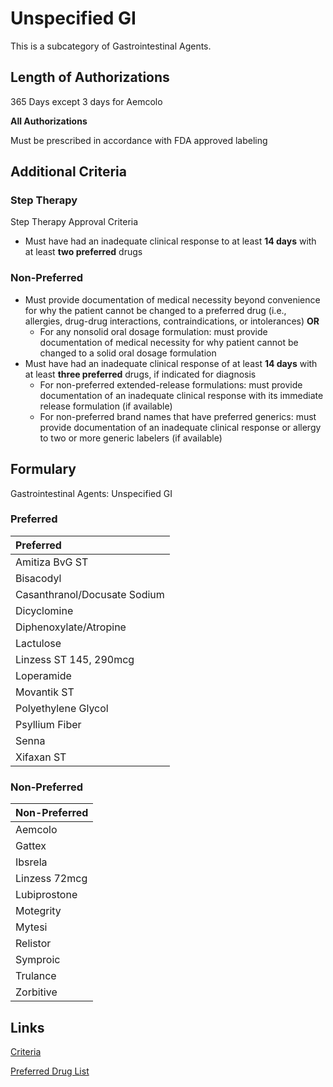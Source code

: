 # Unspecified GI

This is a subcategory of Gastrointestinal Agents.

## Length of Authorizations

365 Days except 3 days for Aemcolo

**All Authorizations**

Must be prescribed in accordance with FDA approved labeling

## Additional Criteria

### Step Therapy

Step Therapy Approval Criteria

-   Must have had an inadequate clinical response to at least **14 days** with at least **two preferred** drugs

### Non-Preferred

-   Must provide documentation of medical necessity beyond convenience for why the patient cannot be changed to a preferred drug (i.e., allergies, drug-drug interactions, contraindications, or intolerances) **OR**
    -   For any nonsolid oral dosage formulation: must provide documentation of medical necessity for why patient cannot be changed to a solid oral dosage formulation
-   Must have had an inadequate clinical response of at least **14 days** with at least **three preferred** drugs, if indicated for diagnosis
    -   For non-preferred extended-release formulations: must provide documentation of an inadequate clinical response with its immediate release formulation (if available)
    -   For non-preferred brand names that have preferred generics: must provide documentation of an inadequate clinical response or allergy to two or more generic labelers (if available)

## Formulary

Gastrointestinal Agents: Unspecified GI

### Preferred

| Preferred                    |
| :--------------------------- |
| Amitiza BvG ST               |
| Bisacodyl                    |
| Casanthranol/Docusate Sodium |
| Dicyclomine                  |
| Diphenoxylate/Atropine       |
| Lactulose                    |
| Linzess ST 145, 290mcg       |
| Loperamide                   |
| Movantik ST                  |
| Polyethylene Glycol          |
| Psyllium Fiber               |
| Senna                        |
| Xifaxan ST                   |

### Non-Preferred

| Non-Preferred |
| :------------ |
| Aemcolo       |
| Gattex        |
| Ibsrela       |
| Linzess 72mcg |
| Lubiprostone  |
| Motegrity     |
| Mytesi        |
| Relistor      |
| Symproic      |
| Trulance      |
| Zorbitive     |

## Links

[Criteria](https://pharmacy.medicaid.ohio.gov/sites/default/files/20221001_UPDL_Criteria_APPROVED.pdf#page=67)

[Preferred Drug List](https://pharmacy.medicaid.ohio.gov/sites/default/files/20221001_UPDL_APPROVED_.pdf#page=24)
